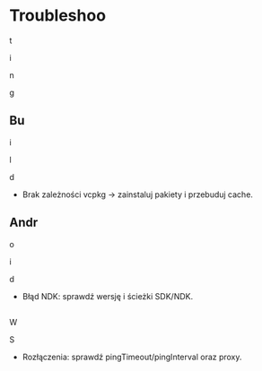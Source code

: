 # Troubleshoo

t

i

n

g

## Bu

i

l

d

- Brak zależności vcpkg → zainstaluj pakiety i przebuduj cache.

## Andr

o

i

d

- Błąd NDK: sprawdź wersję i ścieżki SDK/NDK.

##

W

S

- Rozłączenia: sprawdź pingTimeout/pingInterval oraz proxy.

